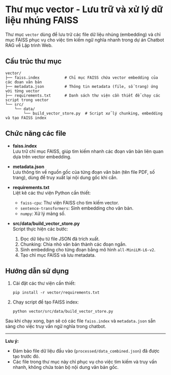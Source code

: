 # Thư mục vector - Lưu trữ và xử lý dữ liệu nhúng FAISS

Thư mục `vector` dùng để lưu trữ các file dữ liệu nhúng (embedding) và chỉ mục FAISS phục vụ cho việc tìm kiếm ngữ nghĩa nhanh trong dự án Chatbot RAG về Lập trình Web.

## Cấu trúc thư mục

```
vector/
├── faiss.index           # Chỉ mục FAISS chứa vector embedding của các đoạn văn bản
├── metadata.json         # Thông tin metadata (file, số trang) ứng với từng vector
├── requirements.txt      # Danh sách thư viện cần thiết để chạy các script trong vector
└── src/
    └── data/
        └── build_vector_store.py  # Script xử lý chunking, embedding và tạo FAISS index
```

## Chức năng các file

- **faiss.index**  
  Lưu trữ chỉ mục FAISS, giúp tìm kiếm nhanh các đoạn văn bản liên quan dựa trên vector embedding.

- **metadata.json**  
  Lưu thông tin về nguồn gốc của từng đoạn văn bản (tên file PDF, số trang), dùng để truy xuất lại nội dung gốc khi cần.

- **requirements.txt**  
  Liệt kê các thư viện Python cần thiết:  
  - `faiss-cpu`: Thư viện FAISS cho tìm kiếm vector.
  - `sentence-transformers`: Sinh embedding cho văn bản.
  - `numpy`: Xử lý mảng số.

- **src/data/build_vector_store.py**  
  Script thực hiện các bước:
  1. Đọc dữ liệu từ file JSON đã trích xuất.
  2. Chunking: Chia nhỏ văn bản thành các đoạn ngắn.
  3. Sinh embedding cho từng đoạn bằng mô hình `all-MiniLM-L6-v2`.
  4. Tạo chỉ mục FAISS và lưu metadata.

## Hướng dẫn sử dụng

1. Cài đặt các thư viện cần thiết:
   ```
   pip install -r vector/requirements.txt
   ```

2. Chạy script để tạo FAISS index:
   ```
   python vector/src/data/build_vector_store.py
   ```

Sau khi chạy xong, bạn sẽ có các file `faiss.index` và `metadata.json` sẵn sàng cho việc truy vấn ngữ nghĩa trong chatbot.

---
**Lưu ý:**  
- Đảm bảo file dữ liệu đầu vào (`processed/data_combined.json`) đã được tạo trước đó.
- Các file trong thư mục này chỉ phục vụ cho việc tìm kiếm và truy vấn nhanh, không chứa toàn bộ nội dung văn bản gốc.
